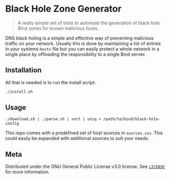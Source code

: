 # Black Hole Zone Generator

> A really simple set of tools to automate the generation of black hole Bind zones for known malicious hosts.

DNS black holing is a simple and effective way of preventing malicious traffic on your network. Usually this is done by
 maintaining a list of entries in your systems `hosts` file but you can easily protect a whole network in a single place
 by offloading the responsibility to a single Bind server.

## Installation

All that is needed is to run the install script:

```sh
./install.sh
```

## Usage

```
./download.sh | ./parse.sh | sort | uniq > /path/to/bind/black-hole-config
```

This repo comes with a predefined set of host sources in `sources.csv`. This could easily be expanded with additional 
 sources to suit your needs.

## Meta

Distributed under the GNU General Public License v3.0 license. See [`LICENSE`](https://github.com/moebrowne/bind-blackhole/blob/develop/LICENCE) for more information.